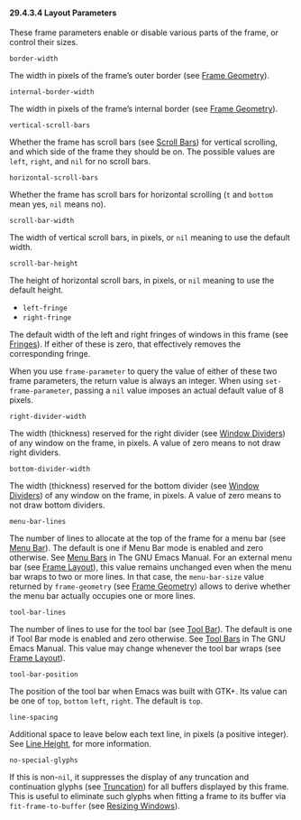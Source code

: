 

#### 29.4.3.4 Layout Parameters

These frame parameters enable or disable various parts of the frame, or control their sizes.

`border-width`

The width in pixels of the frame’s outer border (see [Frame Geometry](Frame-Geometry.html)).

`internal-border-width`

The width in pixels of the frame’s internal border (see [Frame Geometry](Frame-Geometry.html)).

`vertical-scroll-bars`

Whether the frame has scroll bars (see [Scroll Bars](Scroll-Bars.html)) for vertical scrolling, and which side of the frame they should be on. The possible values are `left`, `right`, and `nil` for no scroll bars.

`horizontal-scroll-bars`

Whether the frame has scroll bars for horizontal scrolling (`t` and `bottom` mean yes, `nil` means no).

`scroll-bar-width`

The width of vertical scroll bars, in pixels, or `nil` meaning to use the default width.

`scroll-bar-height`

The height of horizontal scroll bars, in pixels, or `nil` meaning to use the default height.

*   `left-fringe`
*   `right-fringe`

The default width of the left and right fringes of windows in this frame (see [Fringes](Fringes.html)). If either of these is zero, that effectively removes the corresponding fringe.

When you use `frame-parameter` to query the value of either of these two frame parameters, the return value is always an integer. When using `set-frame-parameter`, passing a `nil` value imposes an actual default value of 8 pixels.

`right-divider-width`

The width (thickness) reserved for the right divider (see [Window Dividers](Window-Dividers.html)) of any window on the frame, in pixels. A value of zero means to not draw right dividers.

`bottom-divider-width`

The width (thickness) reserved for the bottom divider (see [Window Dividers](Window-Dividers.html)) of any window on the frame, in pixels. A value of zero means to not draw bottom dividers.

`menu-bar-lines`

The number of lines to allocate at the top of the frame for a menu bar (see [Menu Bar](Menu-Bar.html)). The default is one if Menu Bar mode is enabled and zero otherwise. See [Menu Bars](https://www.gnu.org/software/emacs/manual/html_node/emacs/Menu-Bars.html#Menu-Bars) in The GNU Emacs Manual. For an external menu bar (see [Frame Layout](Frame-Layout.html)), this value remains unchanged even when the menu bar wraps to two or more lines. In that case, the `menu-bar-size` value returned by `frame-geometry` (see [Frame Geometry](Frame-Geometry.html)) allows to derive whether the menu bar actually occupies one or more lines.

`tool-bar-lines`

The number of lines to use for the tool bar (see [Tool Bar](Tool-Bar.html)). The default is one if Tool Bar mode is enabled and zero otherwise. See [Tool Bars](https://www.gnu.org/software/emacs/manual/html_node/emacs/Tool-Bars.html#Tool-Bars) in The GNU Emacs Manual. This value may change whenever the tool bar wraps (see [Frame Layout](Frame-Layout.html)).

`tool-bar-position`

The position of the tool bar when Emacs was built with GTK+. Its value can be one of `top`, `bottom` `left`, `right`. The default is `top`.

`line-spacing`

Additional space to leave below each text line, in pixels (a positive integer). See [Line Height](Line-Height.html), for more information.

`no-special-glyphs`

If this is non-`nil`, it suppresses the display of any truncation and continuation glyphs (see [Truncation](Truncation.html)) for all buffers displayed by this frame. This is useful to eliminate such glyphs when fitting a frame to its buffer via `fit-frame-to-buffer` (see [Resizing Windows](Resizing-Windows.html)).
